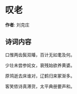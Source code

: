 # 叹老

**作者**: 刘克庄

## 诗词内容

口惟两齿鬓双皤，百计无如耄及何。

少壮未尝参姹女，衰残始欲养黄婆。

原鸰逝去床谁对，辽鹤归来冢渐多。

客笑侬诗真滞货，太平典册要声和。

